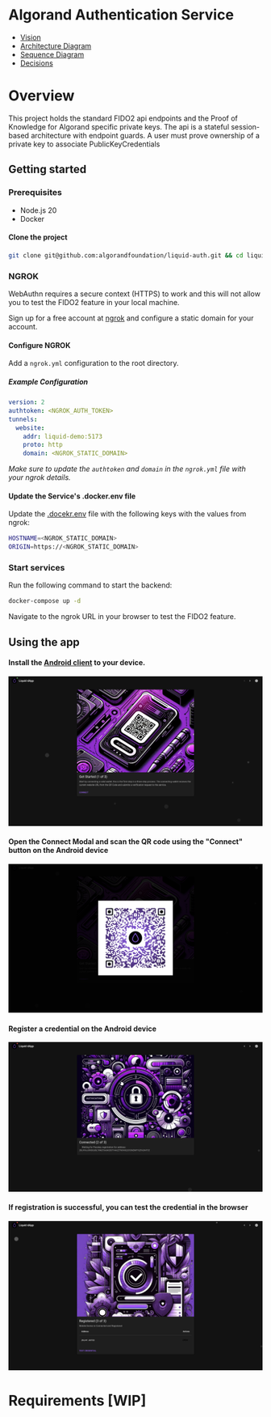 # Algorand Authentication Service

- [Vision](VISION.md)
- [Architecture Diagram](ARCHITECTURE.md)
- [Sequence Diagram](SEQUENCE.md)
- [Decisions](.decisions/README.md)

# Overview

This project holds the standard FIDO2 api endpoints and the Proof of Knowledge for Algorand specific private keys.
The api is a stateful session-based architecture with endpoint guards.
A user must prove ownership of a private key to associate PublicKeyCredentials

## Getting started

### Prerequisites
- Node.js 20
- Docker

#### Clone the project

```bash
git clone git@github.com:algorandfoundation/liquid-auth.git && cd liquid-auth
```

### NGROK

WebAuthn requires a secure context (HTTPS) to work and this will not allow you to test the FIDO2 feature in your local machine.

Sign up for a free account at [ngrok](https://ngrok.com/) and configure a static domain for your account.

#### Configure NGROK

Add a `ngrok.yml` configuration to the root directory.

##### Example Configuration
```yaml
version: 2
authtoken: <NGROK_AUTH_TOKEN>
tunnels:
  website:
    addr: liquid-demo:5173
    proto: http
    domain: <NGROK_STATIC_DOMAIN>

```
*Make sure to update the `authtoken` and `domain` in the `ngrok.yml` file with your ngrok details.*

#### Update the Service's .docker.env file

Update the [.docekr.env](.env.docker) file with the following keys with the values from ngrok:

```bash
HOSTNAME=<NGROK_STATIC_DOMAIN>
ORIGIN=https://<NGROK_STATIC_DOMAIN>
```

### Start services

Run the following command to start the backend:

```bash
docker-compose up -d
```

Navigate to the ngrok URL in your browser to test the FIDO2 feature.


## Using the app

#### Install the [Android client](https://github.com/awesome-algorand/android-authentication-client/releases) to your device.

![Step-1.png](.docs%2FStep-1.png)

#### Open the Connect Modal and scan the QR code using the "Connect" button on the Android device

![Step-1-QRCode.png](.docs%2FStep-1-QRCode.png)

#### Register a credential on the Android device

![Step-2.png](.docs%2FStep-2.png)

#### If registration is successful, you can test the credential in the browser

![Step-3.png](.docs%2FStep-3.png)

# Requirements [WIP]
